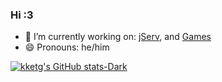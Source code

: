### Hi :3


- 🔭 I’m currently working on: [jServ](https://github.com/Codealchemi/jServ), and [Games](https://codealchemi.com/games.html)
- 😄 Pronouns: he/him

[![kketg's GitHub stats-Dark](https://github-readme-stats.vercel.app/api?username=kketg&show_icons=true&count_private=true&include_all_commits=false&rank_icon=github&theme=dark#gh-dark-mode-only)](https://github.com/anuraghazra/github-readme-stats#gh-dark-mode-only)
